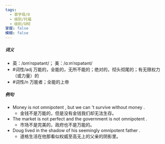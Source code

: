 ```yaml
---
tags:
  - 首字母/O
  - 级别/托福
  - 级别/GRE
掌握: false
模糊: false
---
```

##### 词义
- 英：/ɒmˈnɪpətənt/； 美：/ɑːmˈnɪpətənt/
- #词性/adj  万能的，全能的，无所不能的；绝对的，彻头彻尾的；有无限权力（或力量）的
- #词性/n  万能者；全能的上帝
##### 例句
- Money is not omnipotent , but we can 't survive without money .
	- 金钱不是万能的，但是没有金钱我们却无法生存。
- The market is not perfect and the government is not omnipotent .
	- 市场不是完美的，政府也不是万能的。
- Doug lived in the shadow of his seemingly omnipotent father .
	- 道格生活在他那看似权威至高无上的父亲的阴影里。
